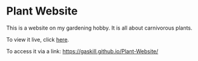 # Plant Website

This is a website on my gardening hobby. It is all about carnivorous plants.

 To view it live, click [here](https://gaskill.github.io/Plant-Website/). 

To access it via a link: https://gaskill.github.io/Plant-Website/

